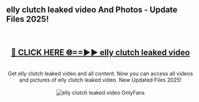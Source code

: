 <h2>elly clutch leaked video And Photos - Update Files 2025!</h2>
<br>
<div align="center">
<h2><a href="https://top-ai-tools.click/QrbHav" rel="nofollow">🔴 CLICK HERE 🌐==►► elly clutch leaked video</a></h2>
<br>
Get elly clutch leaked video and all content. Now you can access all videos and pictures of elly clutch leaked video. New Updated Files 2025!
<br>
<br>
<a href="https://top-ai-tools.click/QrbHav" rel="nofollow" data-target="animated-image.originalLink"><img src="https://i.ibb.co.com/WyWwxjT/player-gif2.gif" alt="elly clutch leaked video OnlyFans" style="max-width: 100%; display: inline-block;" data-target="animated-image.originalImage"></a>
</div>
<br>
